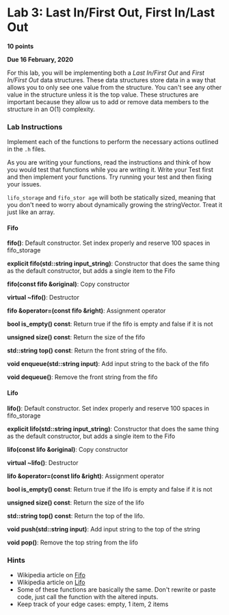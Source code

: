 # Lab 3: Last In/First Out, First In/Last Out # 
**10 points**

**Due 16 February, 2020**

For this lab, you will be implementing both a *Last In/First Out* and *First In/First Out* data structures. These data structures store data in a way that allows you to only see one value from the structure. You can't see any other value in the structure unless it is the top value.
These structures are important because they allow us to add or remove data members to the structure in an O(1) complexity.

### Lab Instructions
Implement each of the functions to perform the necessary actions outlined in the `.h` files.

As you are writing your functions, read the instructions and think of how you would test that functions while you are writing it. Write your Test first and then implement your functions. Try running your test and then fixing your issues.  

`lifo_storage` and `fifo_stor age` will both be statically sized, meaning that you don't need to worry about dynamically growing the stringVector. Treat it just like an array.
#### Fifo ####
**fifo()**: Default constructor. Set index properly and reserve 100 spaces in fifo_storage

**explicit fifo(std::string input_string)**: Constructor that does the same thing as the default constructor, but adds a single item to the Fifo

**fifo(const fifo &original)**: Copy constructor

**virtual ~fifo()**: Destructor

**fifo &operator=(const fifo &right)**: Assignment operator

**bool is_empty() const**: Return true if the fifo is empty and false if it is not

**unsigned size() const**: Return the size of the fifo

**std::string top() const**: Return the front string of the fifo.

**void enqueue(std::string input)**: Add input string to the back of the fifo

**void dequeue()**: Remove the front string from the fifo
#### Lifo ####
**lifo()**: Default constructor. Set index properly and reserve 100 spaces in fifo_storage

**explicit lifo(std::string input_string)**: Constructor that does the same thing as the default constructor, but adds a single item to the Fifo

**lifo(const lifo &original)**: Copy constructor

**virtual ~lifo()**: Destructor

**lifo &operator=(const lifo &right)**: Assignment operator

**bool is_empty() const**: Return true if the lifo is empty and false if it is not

**unsigned size() const**: Return the size of the lifo

**std::string top() const**: Return the top of the lifo.

**void push(std::string input)**: Add input string to the top of the string

**void pop()**: Remove the top string from the lifo


### Hints ###
- Wikipedia article on [Fifo](https://en.wikipedia.org/wiki/Queue_(abstract_data_type)_)
- Wikipedia article on [Lifo](https://en.wikipedia.org/wiki/Stack_(abstract_data_type))
- Some of these functions are basically the same. Don't rewrite or paste code, just call the function with the altered inputs.
- Keep track of your edge cases: empty, 1 item, 2 items
